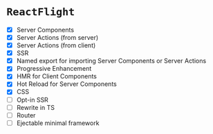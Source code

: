 # `ReactFlight`

- [x] Server Components
- [x] Server Actions (from server)
- [x] Server Actions (from client)
- [x] SSR
- [x] Named export for importing Server Components or Server Actions
- [x] Progressive Enhancement
- [x] HMR for Client Components
- [x] Hot Reload for Server Components
- [x] CSS
- [ ] Opt-in SSR
- [ ] Rewrite in TS
- [ ] Router
- [ ] Ejectable minimal framework
